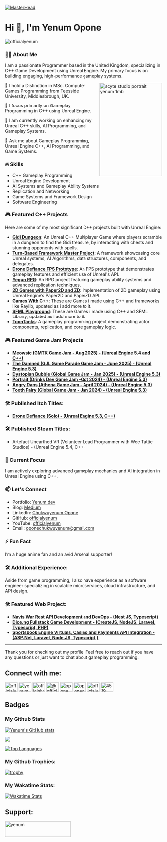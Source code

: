 
[![MasterHead](https://res.cloudinary.com/yenum-dev/image/upload/v1674308196/chuckymagic/github-banner_c5dtla.png)](https://yenum.dev)

# Hi 👋, I'm Yenum Opone

<p align="left"><img src="https://komarev.com/ghpvc/?username=officialyenum&label=Profile%20views&color=0e75b6&style=flat" alt="officialyenum" /></p>

### 👨‍💻 About Me

I am a passionate Programmer based in the United Kingdom, specializing in C++ Game Development using Unreal Engine. My primary focus is on building engaging, high-performance gameplay systems.

<img  align="right" width="200" height="300" alt="scyte studio portrait yenum 1mb" src="https://github.com/user-attachments/assets/3254d6fa-f7c5-4bd6-be22-826b63d4f888" />

🔭 I hold a Distinction in MSc. Computer Games Programming from Teesside University, Middlesbrough, UK.

🌱 I focus primarily on Gameplay Programming in C++ using Unreal Engine.

📝 I am currently working on enhancing my Unreal C++ skills, AI Programming, and Gameplay Systems.

💬 Ask me about Gameplay Programming, Unreal Engine C++, AI Programming, and Game Systems.

### 🔥 Skills
- C++ Gameplay Programming
- Unreal Engine Development
- AI Systems and Gameplay Ability Systems
- Replication and Networking
- Game Systems and Framework Design
- Software Engineering

### 🎮 Featured C++ Projects
Here are some of my most significant C++ projects built with Unreal Engine:

- **[Gidi Dungeon](https://github.com/officialyenum/GidiDungeon)**: An Unreal C++ Multiplayer Game where players scramble in a dungeon to find the Gidi treasure, by interacting with chests and stunning opponents with spells.
- **[Turn-Based Framework Master Project](https://github.com/officialyenum/TurnBasedFrameworkMasterProject)**: A framework showcasing core Unreal systems, AI Algorithms, data structures, components, and delegates.
- **[Drone Defiance FPS Prototype](https://github.com/officialyenum/DroneDefianceFPSPrototype)**: An FPS prototype that demonstrates gameplay features and efficient use of Unreal's API.
- **[Yegun RPG](https://github.com/officialyenum/YegunRpg)**: An RPG project featuring gameplay ability systems and advanced replication techniques.
- **[2D Games with Paper2D and ZD](https://github.com/officialyenum/UE_2D_Games_With_Paper2D_and_ZD)**: Implementation of 2D gameplay using Unreal Engine’s Paper2D and PaperZD API.
- **[Games With C++](https://github.com/officialyenum/GamesWithCPP)**: These are Games i made using C++ and frameworks like Raylib, updated as i add more to it.
- **[SFML Playground](https://github.com/officialyenum/SFML-Playground)**: These are Games i made using C++ and SFML Library, updated as i add more to it.
- **[ToonTanks](https://github.com/officialyenum/ToonTanks)**: A gameplay programming project demonstrating actor components, replication, and core gameplay logic.


### 🎮 Featured Game Jam Projects
- **[Meowsic (GMTK Game Jam - Aug 2025) - (Unreal Engine 5.4 and C++)](https://scytestudios.itch.io/meowsic)**
- **[The Damned (GJL Game Parade Game Jam - June 2025) - (Unreal Engine 5.3)](https://officialyenum.itch.io/the-damned)**
- **[Dystopian Bubble (Global Game Jam - Jan 2025) - (Unreal Engine 5.3)](https://officialyenum.itch.io/dystopian-bubble)**
- **[Portrait (Drinks Dev Game Jam -Oct 2024) - (Unreal Engine 5.3)](https://officialyenum.itch.io/portrait-portrait)**
- **[Angry Dans (Athena Game Jam - April 2024) - (Unreal Engine 5.3)](https://maximasprime.itch.io/angry-dans)**
- **[Tooth Fairy (Global Game Jam - Jan 2024) - (Unreal Engine 5.3)](https://globalgamejam.org/games/2024/tooth-fairy-smile-savior-5)** 


### 🛠️ Published Itch Titles:
- **[Drone Defiance (Solo) - (Unreal Engine 5.3, C++)](https://officialyenum.itch.io/drone-defiance)**

### 🛠️ Published Steam Titles:
- Artefact Unearthed VR (Volunteer Lead Programmer with Wee Tattie Studios) - (Unreal Engine 5.4, C++)

### 🌱 Current Focus
I am actively exploring advanced gameplay mechanics and AI integration in Unreal Engine using C++.

### 📫 Let's Connect
- Portfolio: [Yenum.dev](https://yenum.dev)
- Blog: [Medium](https://officialyenum.medium.com/)
- LinkedIn: [Chukwuyenum Opone](https://linkedin.com/in/yenum)
- GitHub: [officialyenum](https://github.com/officialyenum)
- YouTube: [officialyenum](https://youtube.com/@officialyenum)
- Email: oponechukwuyenum@gmail.com

### ⚡ Fun Fact
I’m a huge anime fan and an avid Arsenal supporter!

### 🛠️ Additional Experience:
Aside from game programming, I also have experience as a software engineer specializing in scalable microservices, cloud infrastructure, and API design.

### 🛠️ Featured Web Project:
- **[Navis War Rest API Development and DevOps - (Nest JS, Typescript)](https://www.navixecosystem.com/)**
- **[Dice.ng Fullstack Game Development - (CreateJS, NodeJS, Laravel, Typescript, PHP)](https://www.linkedin.com/company/dice-ng/posts/?feedView=images)** 
- **[Sportsbook Engine Virtuals, Casino and Payments API Integration - (ASP.Net, Laravel, Node.JS, Typescript,)](https://sportsbookengine.com/)**
---

Thank you for checking out my profile! Feel free to reach out if you have any questions or just want to chat about gameplay programming.

## Connect with me:
<p align="left">
<a href="https://twitter.com/officialyenum" target="blank"><img align="center" src="https://raw.githubusercontent.com/rahuldkjain/github-profile-readme-generator/master/src/images/icons/Social/twitter.svg" alt="officialyenum" height="30" width="40" /></a>
<a href="https://linkedin.com/in/yenum" target="blank"><img align="center" src="https://raw.githubusercontent.com/rahuldkjain/github-profile-readme-generator/master/src/images/icons/Social/linked-in-alt.svg" alt="yenum" height="30" width="40" /></a>
<a href="https://instagram.com/officialyenum" target="blank"><img align="center" src="https://raw.githubusercontent.com/rahuldkjain/github-profile-readme-generator/master/src/images/icons/Social/instagram.svg" alt="officialyenum" height="30" width="40" /></a>
<a href="https://medium.com/@officialyenum" target="blank"><img align="center" src="https://raw.githubusercontent.com/rahuldkjain/github-profile-readme-generator/master/src/images/icons/Social/medium.svg" alt="@officialyenum" height="30" width="40" /></a>
<a href="https://www.youtube.com/c/opone chukwuyenum" target="blank"><img align="center" src="https://raw.githubusercontent.com/rahuldkjain/github-profile-readme-generator/master/src/images/icons/Social/youtube.svg" alt="opone chukwuyenum" height="30" width="40" /></a>
<a href="https://www.hackerrank.com/oponechukwuyenum" target="blank"><img align="center" src="https://raw.githubusercontent.com/rahuldkjain/github-profile-readme-generator/master/src/images/icons/Social/hackerrank.svg" alt="oponechukwuyenum" height="30" width="40" /></a>
<a href="https://www.leetcode.com/officialyenum" target="blank"><img align="center" src="https://raw.githubusercontent.com/rahuldkjain/github-profile-readme-generator/master/src/images/icons/Social/leet-code.svg" alt="officialyenum" height="30" width="40" /></a>
<a href="https://discord.gg/officialyenum#4519" target="blank"><img align="center" src="https://raw.githubusercontent.com/rahuldkjain/github-profile-readme-generator/master/src/images/icons/Social/discord.svg" alt="4519" height="30" width="40" /></a>
</p>

## Badges

### My Github Stats
<a href="http://www.github.com/officialyenum"><img src="https://github-readme-stats.vercel.app/api?username=officialyenum&show_icons=true&count_private=true&title_color=14b8a6&text_color=ffffff&icon_color=14b8a6&bg_color=1c1917&hide_border=true&show_icons=true" alt="Yenum's GitHub stats" /></a>

<a href="http://www.github.com/officialyenum"><img src="https://github-readme-streak-stats.herokuapp.com/?user=officialyenum&stroke=ffffff&background=1c1917&ring=14b8a6&fire=14b8a6&currStreakNum=ffffff&currStreakLabel=14b8a6&sideNums=ffffff&sideLabels=ffffff&dates=ffffff&hide_border=true" /></a>

<a href="https://github.com/officialyenum" align="left"><img src="https://github-readme-stats.vercel.app/api/top-langs/?username=officialyenum&layout=compact&langs_count=10&count_private=true&title_color=14b8a6&text_color=ffffff&icon_color=14b8a6&bg_color=1c1917&hide_border=true&locale=en&custom_title=Top%20%Languages" alt="Top Languages" /></a>

### My Github Trophies:
[![trophy](https://github-profile-trophy.vercel.app/?username=officialyenum)](https://github.com/ryo-ma/github-profile-trophy)

### My Wakatime Stats:
<a href="https://github.com/officialyenum" align="left"><img src="https://github-readme-stats.vercel.app/api/wakatime/?username=officialyenum&layout=compact&count_private=true&title_color=14b8a6&text_color=ffffff&icon_color=14b8a6&bg_color=1c1917&hide_border=true&locale=en&custom_title=Wakatime%20%Stats%20%this%20%week" alt="Wakatime Stats" /></a>


## Support:
<p><a href="https://www.buymeacoffee.com/yenum"> <img align="left" src="https://cdn.buymeacoffee.com/buttons/v2/default-yellow.png" height="50" width="210" alt="yenum" /></a></p><br><br>
<br/>
